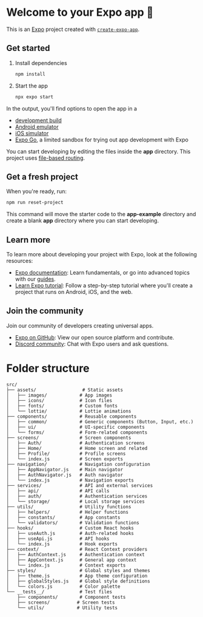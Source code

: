 # Welcome to your Expo app 👋

This is an [Expo](https://expo.dev) project created with [`create-expo-app`](https://www.npmjs.com/package/create-expo-app).

## Get started

1. Install dependencies

   ```bash
   npm install
   ```

2. Start the app

   ```bash
   npx expo start
   ```

In the output, you'll find options to open the app in a

- [development build](https://docs.expo.dev/develop/development-builds/introduction/)
- [Android emulator](https://docs.expo.dev/workflow/android-studio-emulator/)
- [iOS simulator](https://docs.expo.dev/workflow/ios-simulator/)
- [Expo Go](https://expo.dev/go), a limited sandbox for trying out app development with Expo

You can start developing by editing the files inside the **app** directory. This project uses [file-based routing](https://docs.expo.dev/router/introduction).

## Get a fresh project

When you're ready, run:

```bash
npm run reset-project
```

This command will move the starter code to the **app-example** directory and create a blank **app** directory where you can start developing.

## Learn more

To learn more about developing your project with Expo, look at the following resources:

- [Expo documentation](https://docs.expo.dev/): Learn fundamentals, or go into advanced topics with our [guides](https://docs.expo.dev/guides).
- [Learn Expo tutorial](https://docs.expo.dev/tutorial/introduction/): Follow a step-by-step tutorial where you'll create a project that runs on Android, iOS, and the web.

## Join the community

Join our community of developers creating universal apps.

- [Expo on GitHub](https://github.com/expo/expo): View our open source platform and contribute.
- [Discord community](https://chat.expo.dev): Chat with Expo users and ask questions.


# Folder structure

```
src/
├── assets/                 # Static assets
│   ├── images/            # App images
│   ├── icons/             # Icon files
│   ├── fonts/             # Custom fonts
│   └── lottie/            # Lottie animations
├── components/            # Reusable components
│   ├── common/            # Generic components (Button, Input, etc.)
│   ├── ui/                # UI-specific components
│   └── forms/             # Form-related components
├── screens/               # Screen components
│   ├── Auth/              # Authentication screens
│   ├── Home/              # Home screen and related
│   ├── Profile/           # Profile screens
│   └── index.js           # Screen exports
├── navigation/            # Navigation configuration
│   ├── AppNavigator.js    # Main navigator
│   ├── AuthNavigator.js   # Auth navigator
│   └── index.js           # Navigation exports
├── services/              # API and external services
│   ├── api/               # API calls
│   ├── auth/              # Authentication services
│   └── storage/           # Local storage services
├── utils/                 # Utility functions
│   ├── helpers/           # Helper functions
│   ├── constants/         # App constants
│   └── validators/        # Validation functions
├── hooks/                 # Custom React hooks
│   ├── useAuth.js         # Auth-related hooks
│   ├── useApi.js          # API hooks
│   └── index.js           # Hook exports
├── context/               # React Context providers
│   ├── AuthContext.js     # Authentication context
│   ├── AppContext.js      # General app context
│   └── index.js           # Context exports
├── styles/                # Global styles and themes
│   ├── theme.js           # App theme configuration
│   ├── globalStyles.js    # Global style definitions
│   └── colors.js          # Color palette
└── __tests__/             # Test files
    ├── components/        # Component tests
    ├── screens/          # Screen tests
    └── utils/            # Utility tests
```
